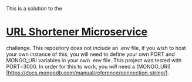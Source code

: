 This is a solution to the
# [URL Shortener Microservice](https://www.freecodecamp.org/learn/back-end-development-and-apis/back-end-development-and-apis-projects/url-shortener-microservice)
challenge.
This repository does not include an .env file, if you wish to host your own instance of this, you will need to define your own PORT and MONGO_URI variables in your own .env file.
This project was tested with PORT=3000.
In order for this to work, you *will* need a (MONGO_URI)[https://docs.mongodb.com/manual/reference/connection-string/].
